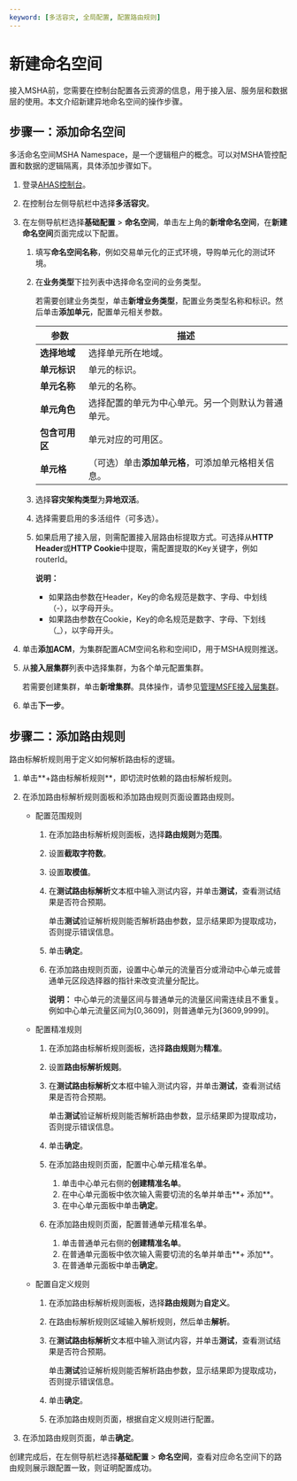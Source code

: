 ```yaml
---
keyword: [多活容灾, 全局配置, 配置路由规则]
---
```


# 新建命名空间

接入MSHA前，您需要在控制台配置各云资源的信息，用于接入层、服务层和数据层的使用。本文介绍新建异地命名空间的操作步骤。

## 步骤一：添加命名空间

多活命名空间MSHA Namespace，是一个逻辑租户的概念。可以对MSHA管控配置和数据的逻辑隔离，具体添加步骤如下。

1.  登录[AHAS控制台](https://ahas.console.aliyun.com)。

2.  在控制台左侧导航栏中选择**多活容灾**。

3.  在左侧导航栏选择**基础配置** \> **命名空间**，单击左上角的**新增命名空间**，在**新建命名空间**页面完成以下配置。

    1.  填写**命名空间名称**，例如交易单元化的正式环境，导购单元化的测试环境。

    2.  在**业务类型**下拉列表中选择命名空间的业务类型。

        若需要创建业务类型，单击**新增业务类型**，配置业务类型名称和标识。然后单击**添加单元**，配置单元相关参数。

        |参数|描述|
        |--|--|
        |**选择地域**|选择单元所在地域。|
        |**单元标识**|单元的标识。|
        |**单元名称**|单元的名称。|
        |**单元角色**|选择配置的单元为中心单元。另一个则默认为普通单元。|
        |**包含可用区**|单元对应的可用区。|
        |**单元格**|（可选）单击**添加单元格**，可添加单元格相关信息。|

    3.  选择**容灾架构类型**为**异地双活**。

    4.  选择需要启用的多活组件（可多选）。

    5.  如果启用了接入层，则需配置接入层路由标提取方式。可选择从**HTTP Header**或**HTTP Cookie**中提取，需配置提取的Key关键字，例如routerId。

        **说明：**

        -   如果路由参数在Header，Key的命名规范是数字、字母、中划线（-），以字母开头。
        -   如果路由参数在Cookie，Key的命名规范是数字、字母、下划线（\_），以字母开头。
4.  单击**添加ACM**，为集群配置ACM空间名称和空间ID，用于MSHA规则推送。

5.  从**接入层集群**列表中选择集群，为各个单元配置集群。

    若需要创建集群，单击**新增集群**。具体操作，请参见[管理MSFE接入层集群](/cn.zh-CN/多活容灾/用户指南/管理后台/管理接入层集群.md)。

6.  单击**下一步**。


## 步骤二：添加路由规则

路由标解析规则用于定义如何解析路由标的逻辑。

1.  单击**+路由标解析规则**，即切流时依赖的路由标解析规则。

2.  在添加路由标解析规则面板和添加路由规则页面设置路由规则。

    -   配置范围规则
        1.  在添加路由标解析规则面板，选择**路由规则**为**范围**。
        2.  设置**截取字符数**。
        3.  设置**取模值**。
        4.  在**测试路由标解析**文本框中输入测试内容，并单击**测试**，查看测试结果是否符合预期。

            单击**测试**验证解析规则能否解析路由参数，显示结果即为提取成功，否则提示错误信息。

        5.  单击**确定**。
        6.  在添加路由规则页面，设置中心单元的流量百分或滑动中心单元或普通单元区段选择器的指针来改变流量分配比。

            **说明：** 中心单元的流量区间与普通单元的流量区间需连续且不重复。例如中心单元流量区间为\[0,3609\]，则普通单元为\[3609,9999\]。

    -   配置精准规则
        1.  在添加路由标解析规则面板，选择**路由规则**为**精准**。
        2.  设置**路由标解析规则**。
        3.  在**测试路由标解析**文本框中输入测试内容，并单击**测试**，查看测试结果是否符合预期。

            单击**测试**验证解析规则能否解析路由参数，显示结果即为提取成功，否则提示错误信息。

        4.  单击**确定**。
        5.  在添加路由规则页面，配置中心单元精准名单。
            1.  单击中心单元右侧的**创建精准名单**。
            2.  在中心单元面板中依次输入需要切流的名单并单击**+ 添加**。
            3.  在中心单元面板中单击**确定**。
        6.  在添加路由规则页面，配置普通单元精准名单。
            1.  单击普通单元右侧的**创建精准名单**。
            2.  在普通单元面板中依次输入需要切流的名单并单击**+ 添加**。
            3.  在普通单元面板中单击**确定**。
    -   配置自定义规则
        1.  在添加路由标解析规则面板，选择**路由规则**为**自定义**。
        2.  在路由标解析规则区域输入解析规则，然后单击**解析**。
        3.  在**测试路由标解析**文本框中输入测试内容，并单击**测试**，查看测试结果是否符合预期。

            单击**测试**验证解析规则能否解析路由参数，显示结果即为提取成功，否则提示错误信息。

        4.  单击**确定**。
        5.  在添加路由规则页面，根据自定义规则进行配置。
3.  在添加路由规则页面，单击**确定**。


创建完成后，在左侧导航栏选择**基础配置** \> **命名空间**，查看对应命名空间下的路由规则展示跟配置一致，则证明配置成功。

